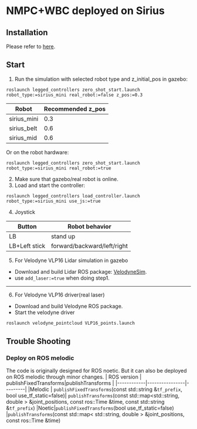 # NMPC+WBC deployed on Sirius
## Installation
Please refer to [here](README_original.md).
## Start
1. Run the simulation with selected robot type and z_initial_pos in gazebo:
```
roslaunch legged_controllers zero_shot_start.launch robot_type:=sirius_mini real_robot:=false z_pos:=0.3
```
Robot| Recommended z_pos       |
|------------|----------------|
sirius_mini|0.3|
sirius_belt|0.6|
sirius_mid |0.6|

Or on the robot hardware:

```
roslaunch legged_controllers zero_shot_start.launch robot_type:=sirius_mini real_robot:=true
```
2. Make sure that gazebo/real robot is online.
3. Load and start the controller:

```
roslaunch legged_controllers load_controller.launch robot_type:=sirius_mini use_js:=true
```
4. Joystick 


Button| Robot behavior       |
|------------|----------------|
LB|stand up|
LB+Left stick|forward/backward/left/right|

5. For Velodyne VLP16 Lidar simulation in gazebo
- Download and build Lidar ROS package: [VelodyneSim](https://bitbucket.org/DataspeedInc/velodyne_simulator/src/master/).
-   use `add_laser:=true` when doing step1.
---
6. For Velodyne VLP16 driver(real laser)
- Download and build Velodyne ROS package.
- Start the velodyne driver
```bash
roslaunch velodyne_pointcloud VLP16_points.launch 
```


## Trouble Shooting
### Deploy on ROS melodic
The code is originally designed for ROS noetic. But it can also be deployed on ROS melodic through minor changes.
| ROS version        | publishFixedTransforms|publishTransforms |
|------------|----------------|---------|
|Melodic | `publishFixedTransforms`(const std::string &`tf_prefix`, bool use_tf_static=false)| `publishTransforms`(const std::map<std::string, double > &joint_positions, const ros::Time &time, const std::string &`tf_prefix`)
|Noetic|`publishFixedTransforms`(bool use_tf_static=false) |`publishTransforms`(const std::map< std::string, double > &joint_positions, const ros::Time &time)

